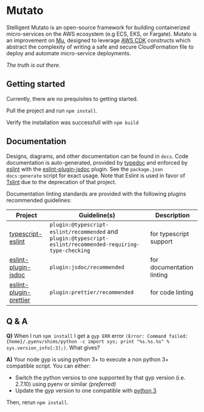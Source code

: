# Mutato

Stelligent Mutato is an open-source framework for building containerized micro-services on the AWS ecosystem (e.g ECS, EKS, or Fargate). Mutato is an improvement on [Mu](https://github.com/stelligent/mu), designed to leverage [AWS CDK](https://docs.aws.amazon.com/cdk/latest/guide/home.html) constructs which abstract the complexity of writing a safe and secure CloudFormation file to deploy and automate micro-service deployments.

_The truth is out there._

## Getting started

Currently, there are no prequisites to getting started.

Pull the project and run `npm install`.

Verify the installation was successfull with `npm build`


## Documentation

Designs, diagrams, and other documentation can be found in `docs`. Code documentation is auto-generated, provided by [typedoc](https://typedoc.org/) and enforced by [eslint](https://github.com/typescript-eslint/typescript-eslint) with the [eslint-plugin-jsdoc](https://github.com/gajus/eslint-plugin-jsdoc) plugin. See the `package.json` `docs:generate` script for exact usage. Note that Eslint is used in favor of [Tslint](https://github.com/palantir/tslint) due to the deprecation of that project.

Documentation linting standards are provided with the following plugins recommended guidelines:

| Project | Guideline(s) | Description |
| --- | --- | --- |
| [typescript-eslint](https://github.com/typescript-eslint/typescript-eslint) |  `plugin:@typescript-eslint/recommended` and `plugin:@typescript-eslint/recommended-requiring-type-checking` | for typescript support |
| [eslint-plugin-jsdoc](https://github.com/gajus/eslint-plugin-jsdoc#configuration) | `plugin:jsdoc/recommended` | for documentation linting |
| [eslint-plugin-prettier](https://github.com/prettier/eslint-plugin-prettier#recommended-configuration) | `plugin:prettier/recommended` | for code linting |


## Q & A

**Q)** When I run `npm install` I get a `gyp ERR` error `(Error: Command failed: {home}/.pyenv/shims/python -c import sys; print "%s.%s.%s" % sys.version_info[:3];)`. What gives?

**A)** Your node gyp is using python 3+ to execute a non python 3+ compatible script. You can either:
* Switch the python versios to one supported by that gyp version (i.e. 2.7.10) using pyenv or similar _(preferred)_
* Update the gyp version to one compatible with [python 3](https://github.com/nodejs/node-gyp/tree/v6.1.0)
	
Then, rerun `npm install`. 
